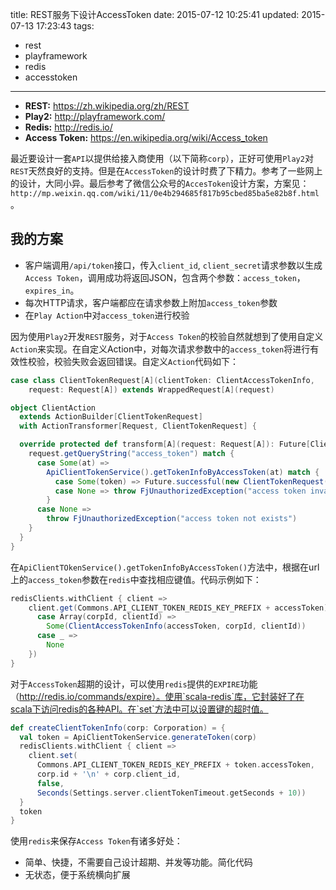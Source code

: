 title: REST服务下设计AccessToken
date: 2015-07-12 10:25:41
updated: 2015-07-13 17:23:43
tags:
-  rest
- playframework
- redis
- accesstoken
---
- **REST:** https://zh.wikipedia.org/zh/REST
- **Play2:** http://playframework.com/
- **Redis:** http://redis.io/
- **Access Token:** https://en.wikipedia.org/wiki/Access_token

最近要设计一套`API`以提供给接入商使用（以下简称`corp`），正好可使用`Play2`对`REST`天然良好的支持。但是在`AccessToken`的设计时费了下精力。参考了一些网上的设计，大同小异。最后参考了微信公众号的`AccesToken`设计方案，方案见：`http://mp.weixin.qq.com/wiki/11/0e4b294685f817b95cbed85ba5e82b8f.html`。

## 我的方案

- 客户端调用`/api/token`接口，传入`client_id`, `client_secret`请求参数以生成`Access Token`，调用成功将返回JSON，包含两个参数：`access_token`，`expires_in`。
- 每次HTTP请求，客户端都应在请求参数上附加`access_token`参数
- 在`Play Action`中对`access_token`进行校验

因为使用`Play2`开发`REST`服务，对于`Access Token`的校验自然就想到了使用自定义`Action`来实现。在自定义Action中，对每次请求参数中的`access_token`将进行有效性校验，校验失败会返回错误。自定义`Action`代码如下：

``` scala
case class ClientTokenRequest[A](clientToken: ClientAccessTokenInfo,
    request: Request[A]) extends WrappedRequest[A](request)

object ClientAction
  extends ActionBuilder[ClientTokenRequest]
  with ActionTransformer[Request, ClientTokenRequest] {

  override protected def transform[A](request: Request[A]): Future[ClientTokenRequest[A]] = {
    request.getQueryString("access_token") match {
      case Some(at) =>
        ApiClientTokenService().getTokenInfoByAccessToken(at) match {
          case Some(token) => Future.successful(new ClientTokenRequest(token, request))
          case None => throw FjUnauthorizedException("access token invalid")
        }
      case None =>
        throw FjUnauthorizedException("access token not exists")
    }
  }
}
```

在`ApiClientTOkenService().getTokenInfoByAccessToken()`方法中，根据在url上的`access_token`参数在`redis`中查找相应键值。代码示例如下：

``` scala
redisClients.withClient { client =>
    client.get(Commons.API_CLIENT_TOKEN_REDIS_KEY_PREFIX + accessToken).flatMap(s => s.split('\n') match {
      case Array(corpId, clientId) =>
        Some(ClientAccessTokenInfo(accessToken, corpId, clientId))
      case _ =>
        None
    })
}
```

对于`AccessToken`超期的设计，可以使用`redis`提供的`EXPIRE`功能（http://redis.io/commands/expire）。使用`scala-redis`库，它封装好了在scala下访问redis的各种API。在`set`方法中可以设置键的超时值。

``` scala
def createClientTokenInfo(corp: Corporation) = {
  val token = ApiClientTokenService.generateToken(corp)
  redisClients.withClient { client =>
    client.set(
      Commons.API_CLIENT_TOKEN_REDIS_KEY_PREFIX + token.accessToken,
      corp.id + '\n' + corp.client_id,
      false,
      Seconds(Settings.server.clientTokenTimeout.getSeconds + 10))
  }
  token
}
```

使用`redis`来保存`Access Token`有诸多好处：

- 简单、快捷，不需要自己设计超期、并发等功能。简化代码
- 无状态，便于系统横向扩展


